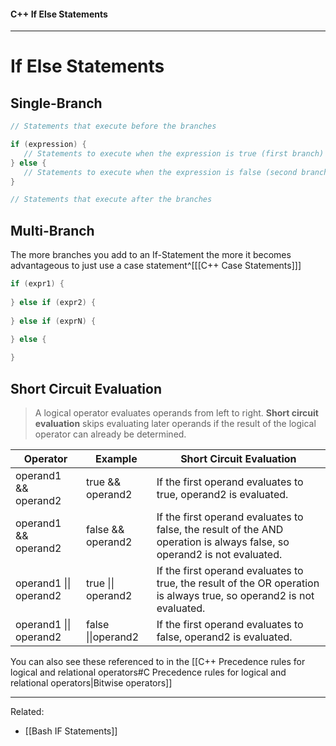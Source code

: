 #### C++ If Else Statements

---

# If Else Statements

## Single-Branch

```cpp
// Statements that execute before the branches

if (expression) {
   // Statements to execute when the expression is true (first branch)
} else {
   // Statements to execute when the expression is false (second branch)
}

// Statements that execute after the branches
```

## Multi-Branch

The more branches you add to an If-Statement the more it becomes advantageous to just use a case statement^[[[C++ Case Statements]]]

```cpp
if (expr1) {
	
} else if (expr2) {
	
} else if (exprN) {
	
} else {

}
```

## Short Circuit Evaluation

> A logical operator evaluates operands from left to right. **Short circuit evaluation** skips evaluating later operands if the result of the logical operator can already be determined.

|Operator|Example|Short Circuit Evaluation|
|--------|--------|--------|
|operand1 && operand2|true && operand2 |If the first operand evaluates to true, operand2 is evaluated.|
|operand1 && operand2|false && operand2|If the first operand evaluates to false, the result of the AND operation is always false, so operand2 is not evaluated.|
|operand1 \|\| operand2|true \|\| operand2|If the first operand evaluates to true, the result of the OR operation is always true, so operand2 is not evaluated.|
|operand1 \|\| operand2|false \|\|operand2|If the first operand evaluates to false, operand2 is evaluated.|

You can also see these referenced to in the [[C++ Precedence rules for logical and relational operators#C Precedence rules for logical and relational operators|Bitwise operators]]

---

Related:
- [[Bash IF Statements]]
